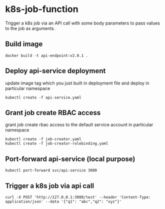 # k8s-job-function
Trigger a k8s job via an API call with some body parameters to pass values to the job as arguments.

## Build image
```
docker build -t api-endpoint:v2.0.1 .
```
## Deploy api-service deployment
update image tag which you just built in deployment file and deploy in particular namespace
```
kubectl create -f api-service.yaml 
```
## Grant job create RBAC access 
grant job create rbac access to the default service account in particular namespace
```
kubectl create -f job-creator.yaml
kubectl create -f job-creator-rolebinding.yaml
```
## Port-forward api-service (local purpose)
```
kubectl port-forward svc/api-service 3000
```
## Trigger a k8s job via api call
```
curl -X POST 'http://127.0.0.1:3000/test' --header 'Content-Type: application/json' --data '{"q1": "abc","q2": "xyz"}'
```

